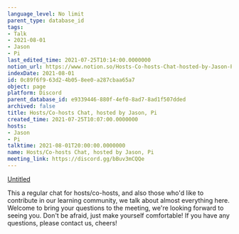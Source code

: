 ```yaml
---
language_level: No limit
parent_type: database_id
tags:
- Talk
- 2021-08-01
- Jason
- Pi
last_edited_time: 2021-07-25T10:14:00.0000000
notion_url: https://www.notion.so/Hosts-Co-hosts-Chat-hosted-by-Jason-Pi-0c89f6f963d24b058ee0a287cbaa65a7
indexDate: 2021-08-01
id: 0c89f6f9-63d2-4b05-8ee0-a287cbaa65a7
object: page
platform: Discord
parent_database_id: e9339446-880f-4ef0-8ad7-8ad1f507dded
archived: false
title: Hosts/Co-hosts Chat, hosted by Jason, Pi
created_time: 2021-07-25T10:07:00.0000000
hosts:
- Jason
- Pi
talktime: 2021-08-01T20:00:00.0000000
name: Hosts/Co-hosts Chat, hosted by Jason, Pi
meeting_link: https://discord.gg/bBuv3mCQQe
---
```




[Untitled](https://www.notion.so/cb083fc4f0b7459aa5afe1900ef25a1f)   


This a regular chat for hosts/co-hosts, and also those who'd like to contribute in our learning community, we talk about almost everything here. Welcome to bring your questions to the meeting, we're looking forward to seeing you. Don't be afraid, just make yourself comfortable!
If you have any questions, please contact us, cheers!







